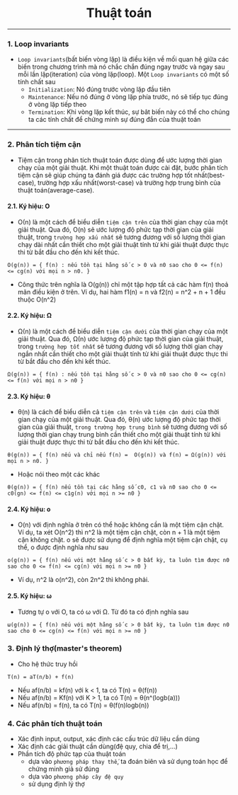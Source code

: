 <h1 align="center">Thuật toán</h1>

---

### 1. Loop invariants

- `Loop invariants`(bất biến vòng lặp) là điều kiện về mối quan hệ giữa các biến trong chương trình mà nó chắc chắn đúng ngay trước và ngay sau mỗi lần lặp(iteration) của vòng lặp(loop). Một `Loop invariants` có một số tính chất sau
  - `Initialization`: Nó đúng trước vòng lặp đầu tiên
  - `Maintenance`: Nếu nó đúng ở vòng lặp phía trước, nó sẽ tiếp tục đúng ở vòng lặp tiếp theo
  - `Termination`: Khi vòng lặp kết thúc, sự bât biến này có thể cho chúng ta các tính chất để chứng minh sự đúng đắn của thuật toán

---

### 2. Phân tích tiệm cận

- Tiệm cận trong phân tích thuật toán được dùng để ước lượng thời gian chạy của một giải thuật. Khi một thuật toán được cài đặt, bước phân tích tiệm cận sẽ giúp chúng ta đánh giá được các trường hợp tốt nhất(best-case), trường hợp xấu nhất(worst-case) và trường hợp trung bình của thuật toán(average-case).

#### 2.1. Ký hiệu: Ο

- Ο(n) là một cách để biểu diễn `tiệm cận trên` của thời gian chạy của một giải thuật. Qua đó, O(n) sẽ ước lượng độ phức tạp thời gian của giải thuật, trong `trường hợp xấu nhất` sẽ tương đương với số lượng thời gian chạy dài nhất cần thiết cho một giải thuật tính từ khi giải thuật được thực thi từ bắt đầu cho đến khi kết thúc.

```shell
Ο(g(n)) = { f(n) : nếu tồn tại hằng số c > 0 và n0 sao cho 0 <= f(n) <= cg(n) với mọi n > n0. }
```

- Công thức trên nghĩa là O(g(n)) chỉ một tập hợp tất cả các hàm f(n) thoả mãn điều kiện ở trên. Ví dụ, hai hàm f1(n) = n và f2(n) = n^2 + n + 1 đều thuộc O(n^2)

#### 2.2. Ký hiệu: Ω

- Ω(n) là một cách để biểu diễn `tiệm cận dưới` của thời gian chạy của một giải thuật. Qua đó, Ω(n) ước lượng độ phức tạp thời gian của giải thuật, trong `trường hợp tốt nhất` sẽ tương đương với số lượng thời gian chạy ngắn nhất cần thiết cho một giải thuật tính từ khi giải thuật được thực thi từ bắt đầu cho đến khi kết thúc.

```shell
Ω(g(n)) = { f(n) : nếu tồn tại hằng số c > 0 và n0 sao cho 0 <= cg(n) <= f(n) với mọi n > n0 }
```

#### 2.3. Ký hiệu: θ

- θ(n) là cách để biểu diễn cả `tiệm cận trên` và `tiệm cận dưới` của thời gian chạy của một giải thuật. Qua đó, θ(n) ước lượng độ phức tạp thời gian của giải thuật, `trong trường hợp trung bình` sẽ tương đương với số lượng thời gian chạy trung bình cần thiết cho một giải thuật tính từ khi giải thuật được thực thi từ bắt đầu cho đến khi kết thúc.

```shell
θ(g(n)) = { f(n) nếu và chỉ nếu f(n) =  Ο(g(n)) và f(n) = Ω(g(n)) với mọi n > n0. }
```

- Hoặc nói theo một các khác

```shell
θ(g(n)) = { f(n) nếu tồn tại các hằng số c0, c1 và n0 sao cho 0 <= c0(gn) <= f(n) <= c1g(n) với mọi n >= n0 }
```

#### 2.4. Ký hiệu: o

- O(n) với định nghĩa ở trên có thể hoặc không cần là một tiệm cận chặt. Ví dụ, ta xét O(n^2) thì n^2 là một tiệm cận chặt, còn n + 1 là một tiệm cận không chặt. o sẽ được sử dụng để định nghĩa một tiệm cận chặt, cụ thể, o được định nghĩa như sau

```shell
o(g(n)) = { f(n) nếu với một hằng số c > 0 bất kỳ, ta luôn tìm được n0 sao cho 0 <= f(n) <= cg(n) với mọi n >= n0 }
```

- Ví dụ, n^2 là o(n^2), còn 2n^2 thì không phải.

#### 2.5. Ký hiệu: ω

- Tương tự o với O, ta có ω với Ω. Từ đó ta có định nghĩa sau

```shell
ω(g(n)) = { f(n) nếu với một hằng số c > 0 bất kỳ, ta luôn tìm được n0 sao cho 0 <= cg(n) <= f(n) với mọi n >= n0 }
```

### 3. Định lý thợ(master's theorem)

- Cho hệ thức truy hồi

```shell
T(n) = aT(n/b) + f(n)
```

- Nếu af(n/b) = kf(n) với k < 1, ta có T(n) = θ(f(n))
- Nếu af(n/b) = Kf(n) với K > 1, ta có T(n) = θ(n^(logb(a)))
- Nếu af(n/b) = f(n), ta có T(n) = θ(f(n)logb(n))

### 4. Các phân tích thuật toán

- Xác định input, output, xác định các cấu trúc dữ liệu cần dùng
- Xác định các giải thuật cần dùng(đệ quy, chia để trị,...)
- Phần tích độ phức tạp của thuật toán
  - dựa vào `phương pháp thay thế`, ta đoán biên và sử dụng toán học để chứng minh giả sử đúng
  - dựa vào `phương pháp cây đệ quy`
  - sử dụng định lý thợ
